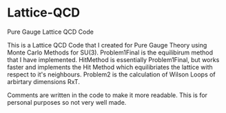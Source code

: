 # Lattice-QCD
Pure Gauge Lattice QCD Code

This is a Lattice QCD Code that I created for Pure Gauge Theory using Monte Carlo Methods for SU(3).
Problem1Final is the equilibirum method that I have implemented.
HitMethod is essentially Problem1Final, but works faster and implements the Hit Method which equilibriates the lattice with respect to it's neighbours.
Problem2 is the calculation of Wilson Loops of arbirtary dimensions RxT.

Comments are written in the code to make it more readable. 
This is for personal purposes so not very well made.

